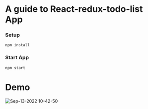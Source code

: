 # A guide to React-redux-todo-list App

### Setup
```
npm install
```
### Start App
```
npm start
```

# Demo 
![Sep-13-2022 10-42-50](https://user-images.githubusercontent.com/32887635/189788874-00a559d7-6b86-49c6-9c39-94b6aa1be76f.gif)
